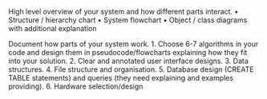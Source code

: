 High level overview of your system and how different parts interact.
	• Structure / hierarchy chart
	• System flowchart
	• Object / class diagrams with additional explanation

Document how parts of your system work.
	1. Choose 6-7 algorithms in your code and design them in pseudocode/flowcharts explaining how they fit into your solution.
	2. Clear and annotated user interface designs.
	3. Data structures.
	4. File structure and organisation.
	5. Database design (CREATE TABLE statements) and queries (they need explaining and examples providing).
	6. Hardware selection/design

